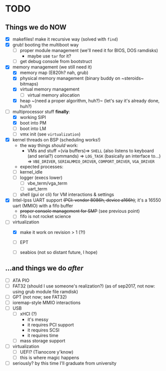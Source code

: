 # TODO
## Things we do NOW
- [x] makefiles! make it recursive way (solved with `find`)
- [x] grub! booting the multiboot way
	+ [ ] proper module management (we'll need it for BIOS, DOS ramdisks)
		* maybe use `tar` for it?
	+ [ ] get debug console from bootstruct
- [x] memory management (we still need it)
	+ [x] memory map (E820h? nah, grub) 
	+ [x] physical memory management (binary buddy on ~steroids~ bitmaps)
	+ [x] virtual memory management
		* [ ] virtual memory allocation
	+ [x] heap ~(need a proper algorithm, huh?)~ (let's say it's already done, huh?)	
- [ ] multiprocessor stuff **finally**:
	+ [x] working SIPI
	+ [x] boot into PM
	+ [ ] boot into LM
	+ [ ] vmx init (see `virtualization`)
- [x] kernel threads on BSP (scheduling works!)
	+ the way things *should* work:
		* VMs and stuff =(via buffers)=> `SHELL` (also listens to keyboard (and serial?) commands) => `LOG_TASK` (basically an interface to...) => `VBE_DRIVER`, `SERIALMMIO_DRIVER`, `COMPORT_DRIVER`, `VGA_DRIVER`
	+ expected processes:
	+ [ ] kernel_idle
	+ [ ] logger (execs lower)
		* [ ] vbe_term/vga_term
		* [ ] uart_term
	+ [ ] shell (gui or cli) for VM interactions & settings
- [x] Intel-lpss UART support ~~(PCI: vendor 8086h, device a166h)~~; it's a 16550 uart (MMIO) with a fifo buffer
	+ ~~proper console management for SMP~~ (see previous point)
	+ [ ] fifo is not rocket science
- [ ] virtualization
	+ [x] make it work on revision > 1 (?!)
	+ [ ] EPT 
	+ [ ] seabios (not so distant future, I hope)


## ...and things we do *after*
- [ ] ATA PIO
- [ ] FAT32 (should I use someone's realization?) (as of sep2017, not now: using grub module file ramdisk)
- [ ] GPT (not now; see FAT32)
- [ ] ioremap-style MMIO interactions
- [ ] USB
	+ [ ] xHCI (?)
		* it's messy
		* it requires PCI support
		* it requires SCSI
		* it requires time
	+ [ ] mass storage support
- [ ] virtualization
	+ [ ] UEFI? (Tianocore y'know)
	+ [ ] this is where magic happens
- [ ] seriously? by this time I'll graduate from university
